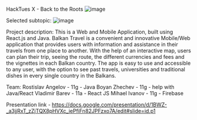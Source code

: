 HackTues X - Back to the Roots 
![image](https://github.com/Gotvacha/GNK_repo/assets/107467830/54d067ff-e1ff-4b8c-9772-161bb52d6c0c)


Selected subtopic: 
![image](https://github.com/Gotvacha/GNK_repo/assets/107467830/0d024ceb-7f46-47f5-b02b-d0cbf079fca3)


Project description:
This is a Web and Mobile Application, built using React.js and Java.
Balkan Travel is a convenient and innovative Mobile/Web application that provides users with information and assistance in their travels from one place to another. With the help of an interactive map, users can plan their trip, seeing the route, the different currencies and fees and the vignettes in each Balkan country. The app is easy to use and accessible to any user, with the option to see past travels, universities and traditional dishes in every single country in the Balkans.

Team:
Rostislav Angelov - 11g - Java
Boyan Zhechev - 11g - help with Java/React
Vladimir Barev - 11a - React JS
Mihael Ivanov - 11g - Firebase

Presentation link - https://docs.google.com/presentation/d/1BWZ-_a3jjRxT_zZjTQX8pHVXc_iePfiFn82JPFzxo7A/edit#slide=id.p1 
